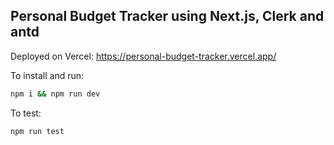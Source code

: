 ## Personal Budget Tracker using Next.js, Clerk and antd 

Deployed on Vercel: https://personal-budget-tracker.vercel.app/

To install and run:

```bash
npm i && npm run dev
```

To test:
```bash
npm run test
```